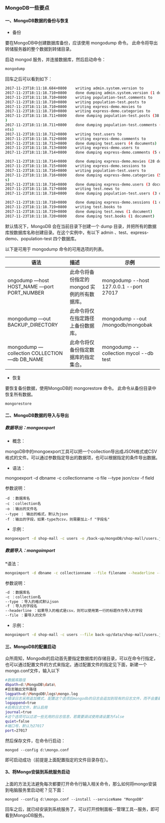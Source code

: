 ### MongoDB一些要点

#### 一、MongoDB数据的备份与恢复 

* 备份

要在MongoDB中创建数据库备份，应该使用 mongodump 命令。 此命令将导出转储服务器的整个数据到转储目录。

启动 mongod 服务，并连接数据库，然后启动命令：
```bash
mongodump
```
回车之后可以看到如下：
```bash
2017-11-23T18:11:18.684+0800    writing admin.system.version to
2017-11-23T18:11:18.710+0800    done dumping admin.system.version (1 document)
2017-11-23T18:11:18.710+0800    writing population-test.comments to
2017-11-23T18:11:18.710+0800    writing population-test.posts to
2017-11-23T18:11:18.710+0800    writing express-demo.movies to
2017-11-23T18:11:18.710+0800    writing express-demo.categories to
2017-11-23T18:11:18.711+0800    done dumping population-test.posts (38 documents
)
2017-11-23T18:11:18.711+0800    done dumping population-test.comments (38 docume
nts)
2017-11-23T18:11:18.712+0800    writing test.users to
2017-11-23T18:11:18.712+0800    writing express-demo.comments to
2017-11-23T18:11:18.713+0800    done dumping test.users (4 documents)
2017-11-23T18:11:18.713+0800    writing express-demo.users to
2017-11-23T18:11:18.714+0800    done dumping express-demo.comments (5 documents)

2017-11-23T18:11:18.714+0800    done dumping express-demo.movies (28 documents)
2017-11-23T18:11:18.715+0800    writing express-demo.sessions to
2017-11-23T18:11:18.716+0800    writing population-test.users to
2017-11-23T18:11:18.716+0800    done dumping express-demo.categories (5 document
s)
2017-11-23T18:11:18.716+0800    done dumping express-demo.users (3 documents)
2017-11-23T18:11:18.717+0800    writing test.news to
2017-11-23T18:11:18.718+0800    done dumping population-test.users (3 documents)

2017-11-23T18:11:18.718+0800    done dumping express-demo.sessions (1 document)
2017-11-23T18:11:18.719+0800    writing test.books to
2017-11-23T18:11:18.719+0800    done dumping test.news (1 document)
2017-11-23T18:11:18.720+0800    done dumping test.books (1 document)
```
默认情况下，MongoDB 会在当前目录下创建一个 dump 目录，并把所有的数据库按数据库名称创建目录。在这个实例中，有以下 admin 、test、express-demo、population-test 四个数据库。

以下是可用于 mongodump 命令的可用选项的列表。

| 语法        										| 描述           								| 示例  									|
| ------------------------------------------------- |:----------------------------------------------| ------------------------------------------|
| ongodump —host HOST_NAME —port PORT_NUMBER      	| 此命令将备份指定的 mongod 实例的所有数据库。 	| mongodump --host 127.0.0.1 --port 27017 	|
| mongodump —out BACKUP_DIRECTORY     				| 此命令将仅在指定路径上备份数据库。      		| mongodump --out /mongodb/mongobak 		|
| mongodump —collection COLLECTION —db DB_NAME      | 此命令将仅备份指定数据库的指定集合。			| mongodump --collection mycol --db test 	|


* 恢复

要恢复备份数据，使用MongoDB的 mongorestore 命令。 此命令从备份目录中恢复所有数据。
```bash
mongorestore
```
#### 二、MongoDB数据的导入与导出

##### 数据导出：mongoexport

* 概念：

mongoDB中的mongoexport工具可以把一个collection导出成JSON格式或CSV格式的文件。可以通过参数指定导出的数据项，也可以根据指定的条件导出数据。

* 语法：

mongoexport -d dbname -c collectionname -o file --type json/csv -f field

参数说明：
```
-d ：数据库名
-c ：collection名
-o ：输出的文件名
--type ： 输出的格式，默认为json
-f ：输出的字段，如果-type为csv，则需要加上-f "字段名"
```

* 示例：
```bash
mongoexport -d shop-mall -c users -o /back-up/mongoDB/shop-mall/users.json 
```

##### 数据导入：mongoimport

*语法：
```bash
mongoimport -d dbname -c collectionname --file filename --headerline --type json/csv -f field
```

参数说明：
```bash
-d ：数据库名
-c ：collection名
--type ：导入的格式默认json
-f ：导入的字段名
--headerline ：如果导入的格式是csv，则可以使用第一行的标题作为导入的字段
--file ：要导入的文件
```
 
* 示例：
```bash
mongoimport -d shop-mall -c users --file back-up/data/shop-mall/users.json
```


#### 三、MongoDB的配置启动 

众所周知，Mongodb的启动首先要指定数据库的存储目录，可以在命令行指定，也可以通过配置文件的方式来指定。通过配置文件的指定见下面，新建一个mongo.conf文件，输入以下
```bash
#数据库路径
dbpath=d:\MongoDB\data\
#日志输出文件路径
logpath=d:\MongoDB\logs\mongo.log
#错误日志采用追加模式，配置这个选项后mongodb的日志会追加到现有的日志文件，而不会重新创建一个新文件
logappend=true
#启用日志文件，默认启用
journal=true
#这个选项可以过滤一些无用的日志信息，若需要调试使用请设置为false
quiet=false
#端口号，默认为27017
port=27017
```
然后保存文件，在命令行启动：
```
mongod --config d:\mongo.conf
```
即可启动成功（前提是上面配置指定的文件目录存在）。

#### 3、将Mongo安装到系统服务启动
上面的方法无法避免每次都要打开命令行输入相关命令，那么如何将mongo安装到电脑服务里启动呢？见下面：
```
mongod --config d:\mongo.conf --install --serviceName "MongoDB"
```
回车之后，就已经安装到系统服务了，可以打开控制面板--管理工具--服务，即可看到MongoDB服务。


